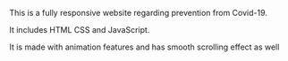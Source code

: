 This is a fully responsive website regarding prevention from Covid-19.

It includes HTML CSS and JavaScript.

It is made with animation features and has smooth scrolling effect as well
